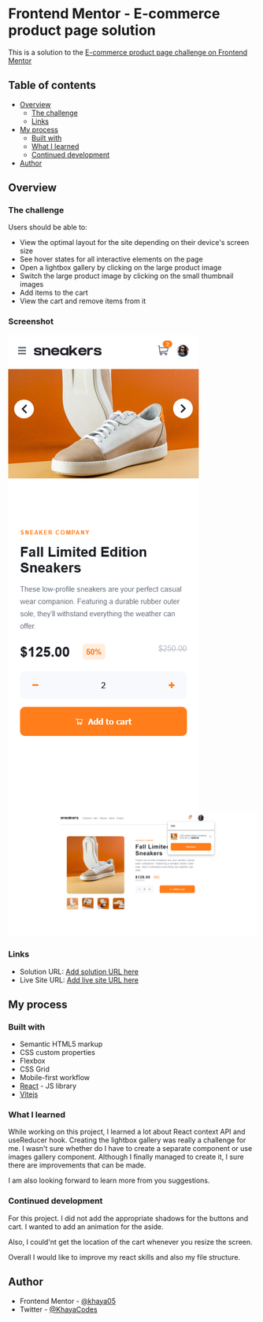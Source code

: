 # Frontend Mentor - E-commerce product page solution

This is a solution to the [E-commerce product page challenge on Frontend Mentor](https://www.frontendmentor.io/challenges/ecommerce-product-page-UPsZ9MJp6)

## Table of contents

- [Overview](#overview)
  - [The challenge](#the-challenge)
  - [Links](#links)
- [My process](#my-process)
  - [Built with](#built-with)
  - [What I learned](#what-i-learned)
  - [Continued development](#continued-development)
  <!-- - [Useful resources](#useful-resources) -->
- [Author](#author)
<!-- - [Acknowledgments](#acknowledgments) -->


## Overview

### The challenge


Users should be able to:

- View the optimal layout for the site depending on their device's screen size
- See hover states for all interactive elements on the page
- Open a lightbox gallery by clicking on the large product image
- Switch the large product image by clicking on the small thumbnail images
- Add items to the cart
- View the cart and remove items from it

### Screenshot

![](./screenshots/Screenshot%202022-10-27%20at%2012-15-22%20Product%20Page.png)
![](./screenshots/Screenshot%202022-10-27%20at%2012-09-56%20Product%20Page.png)


### Links

- Solution URL: [Add solution URL here](https://github.com/khaya05/ecom-product-page)
- Live Site URL: [Add live site URL here](https://your-live-site-url.com)

## My process

### Built with

- Semantic HTML5 markup
- CSS custom properties
- Flexbox
- CSS Grid
- Mobile-first workflow
- [React](https://reactjs.org/) - JS library
- [Vitejs](https://vitejs.dev/) 

### What I learned

While working on this project, I learned a lot about React context API and useReducer hook. Creating the lightbox gallery was really a challenge for me. I wasn't sure whether do I have to create a separate component or use images gallery component.  Although I finally managed to create it, I sure there are improvements that can be made.

I am also looking forward to learn more from you suggestions.



### Continued development

For this project. I did not add the appropriate shadows for the buttons and cart. I wanted to add an animation for the aside.

Also, I could'nt  get the location of the cart whenever you resize the screen.

Overall I would like to improve my react skills and also my file structure.

## Author

- Frontend Mentor - [@khaya05](https://www.frontendmentor.io/profile/khaya05)
- Twitter - [@KhayaCodes](https://twitter.com/KhayaCodes)


<!-- ## Acknowledgments

This is where you can give a hat tip to anyone who helped you out on this project. Perhaps you worked in a team or got some inspiration from someone else's solution. This is the perfect place to give them some credit.

**Note: Delete this note and edit this section's content as necessary. If you completed this challenge by yourself, feel free to delete this section entirely.** -->
